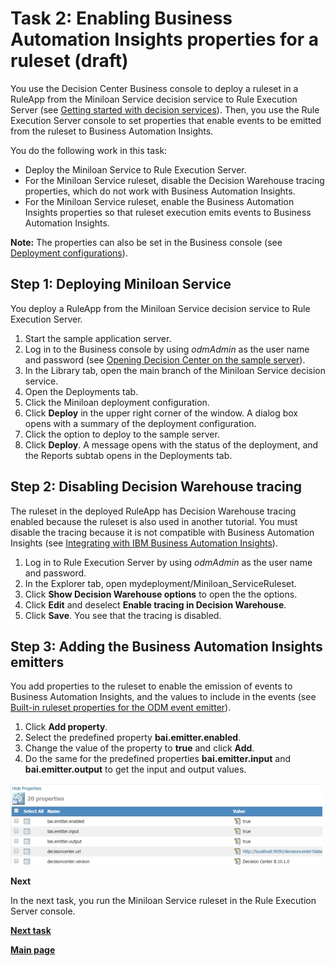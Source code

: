 # Task 2: Enabling Business Automation Insights properties for a ruleset (draft)

You use the Decision Center Business console to deploy a ruleset in a RuleApp from the Miniloan Service decision service to Rule Execution Server (see [Getting started with decision services](https://www.ibm.com/support/knowledgecenter/SSQP76_8.10.x/com.ibm.odm.distrib.samples/smp_console_topics/tpc_smpserver_starting.html)). Then, you use the Rule Execution Server console to set properties that enable events to be emitted from the ruleset to Business Automation Insights. 

You do the following work in this task:
-   Deploy the Miniloan Service to Rule Execution Server.
-   For the Miniloan Service ruleset, disable the Decision Warehouse tracing properties, which do not work with Business Automation Insights.
-   For the Miniloan Service ruleset, enable the Business Automation Insights properties so that ruleset execution emits events to Business Automation Insights.

**Note:** The properties can also be set in the Business console (see [
Deployment configurations](https://www.ibm.com/support/knowledgecenter/SSQP76_8.10.x/com.ibm.odm.dcenter.bu.bconsole/deploy/con_cmg_deployconf_editor.html)).

## Step 1: Deploying Miniloan Service

You deploy a RuleApp from the Miniloan Service decision service to Rule Execution Server.

1.   Start the sample application server.
2.   Log in to the Business console by using *odmAdmin* as the user name and password  (see [
Opening Decision Center on the sample server](https://www.ibm.com/support/knowledgecenter/en/SSQP76_8.10.x/com.ibm.odm.dcenter.samples/shared_dcsample_topics/tpc_starting_rts_sample_server.html)). 
3.   In the Library tab, open the main branch of the Miniloan Service decision service.
4.   Open the Deployments tab.
5.   Click the Miniloan deployment configuration.
6.   Click **Deploy** in the upper right corner of the window. A dialog box opens with a summary of the deployment configuration. 
7.   Click the option to deploy to the sample server.
8.   Click **Deploy**. A message opens with the status of the deployment, and the Reports subtab opens in the Deployments tab.

## Step 2: Disabling Decision Warehouse tracing

The ruleset in the deployed RuleApp has Decision Warehouse tracing enabled because the ruleset is also used in another tutorial. You must disable the tracing because it is not compatible with Business Automation Insights (see [
Integrating with IBM Business Automation Insights](https://www.ibm.com/support/knowledgecenter/SSQP76_8.10.x/com.ibm.odm.distrib.overview/topics/con_bai.html)).

1.   Log in to Rule Execution Server by using *odmAdmin* as the user name and password. 
2.   In the Explorer tab, open mydeployment/Miniloan_ServiceRuleset.  
3.   Click **Show Decision Warehouse options** to open the the options. 
4.   Click **Edit** and deselect **Enable tracing in Decision Warehouse**.
5.   Click **Save**. You see that the tracing is disabled.

## Step 3: Adding the Business Automation Insights emitters

You add properties to the ruleset to enable the emission of events to Business Automation Insights, and the values to include in the events (see [Built-in ruleset properties for the ODM event emitter](https://www.ibm.com/support/knowledgecenter/SSQP76_8.10.x/com.ibm.odm.dserver.rules.res.console/topics/con_rescons_rs_prop_bai.html)). 

1.   Click **Add property**. 
2.   Select the predefined property **bai.emitter.enabled**. 
3.   Change the value of the property to **true** and click **Add**. 
4.   Do the same for the predefined properties **bai.emitter.input** and **bai.emitter.output** to get the input and output values.

![Image shows emitter settings.](../gs_images/scrn_baiemtter.jpg)

**Next**

In the next task, you run the Miniloan Service ruleset in the Rule Execution Server console. 

[**Next task**](../gs_topics/tut_bai_gs_emit_lsn.md)

[**Main page**](../README.md)

